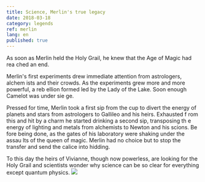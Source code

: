 ```yaml
---
title: Science, Merlin's true legacy
date: 2018-03-18
category: legends
ref: merlin
lang: en
published: true
---
```


As soon as Merlin held the Holy Grail, he knew that the Age of Magic had rea    ched an end.

Merlin's first experiments drew immediate attention from astrologers, alchem    ists and their crowds. As the experiments grew more and more powerful, a reb    ellion formed led by the Lady of the Lake. Soon enough Camelot was under sie    ge.

Pressed for time, Merlin took a first sip from the cup to divert the energy     of planets and stars from astrologers to Gallileo and his heirs. Exhausted f    rom this and hit by a charm he started drinking a second sip, transposing th    e energy of lighting and metals from alchemists to Newton and his scions. Be    fore being done, as the gates of his laboratory were shaking under the assau    lts of the queen of magic. Merlin had no choice but to stop the transfer and     send the calice into hidding.

To this day the heirs of Vivianne, though now powerless, are looking for the     Holy Grail and scientists wonder why science can be so clear for everything     except quantum physics.
![](https://www.pixton.com/comic-strip/6b3920uk)
